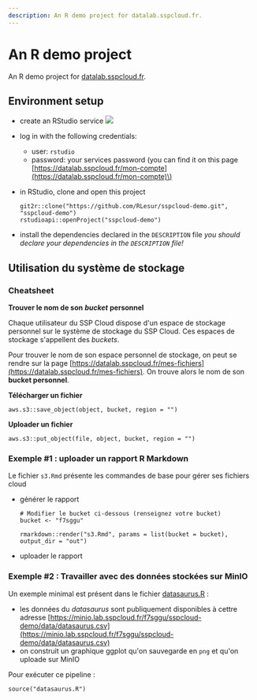 ```yaml
---
description: An R demo project for datalab.sspcloud.fr.
---
```


# An R demo project

An R demo project for [datalab.sspcloud.fr](https://datalab.sspcloud.fr/).

## Environment setup

* create an RStudio service [![](https://camo.githubusercontent.com/a6aab12af08bd4aaa6cba643681ab06877f0b1a6120f48b6d880af6d0b5bc1d4/68747470733a2f2f696d672e736869656c64732e696f2f62616467652f535350436c6f75642d5253747564696f2d253233373661626464)](https://datalab.sspcloud.fr/my-lab/catalogue/inseefrlab-helm-charts-datascience/rstudio/deploiement)
* log in with the following credentials:
  * user: `rstudio`
  * password: your services password \(you can find it on this page [https://datalab.sspcloud.fr/mon-compte](https://datalab.sspcloud.fr/mon-compte)\)
* in RStudio, clone and open this project

  ```text
  git2r::clone("https://github.com/RLesur/sspcloud-demo.git", "sspcloud-demo")
  rstudioapi::openProject("sspcloud-demo")
  ```

* install the dependencies declared in the `DESCRIPTION` file  _you should declare your dependencies in the `DESCRIPTION` file!_

## Utilisation du système de stockage

### Cheatsheet

**Trouver le nom de son** _**bucket**_ **personnel**

Chaque utilisateur du SSP Cloud dispose d'un espace de stockage personnel sur le système de stockage du SSP Cloud. Ces espaces de stockage s'appellent des _buckets_.

Pour trouver le nom de son espace personnel de stockage, on peut se rendre sur la page [https://datalab.sspcloud.fr/mes-fichiers](https://datalab.sspcloud.fr/mes-fichiers). On trouve alors le nom de son **bucket personnel**.

**Télécharger un fichier**

```text
aws.s3::save_object(object, bucket, region = "")
```

**Uploader un fichier**

```text
aws.s3::put_object(file, object, bucket, region = "")
```

### Exemple \#1 : uploader un rapport R Markdown

Le fichier `s3.Rmd` présente les commandes de base pour gérer ses fichiers cloud

* générer le rapport

  ```text
  # Modifier le bucket ci-dessous (renseignez votre bucket)
  bucket <- "f7sggu"

  rmarkdown::render("s3.Rmd", params = list(bucket = bucket), output_dir = "out")
  ```

* uploader le rapport

### Exemple \#2 : Travailler avec des données stockées sur MinIO

Un exemple minimal est présent dans le fichier [datasaurus.R](https://github.com/RLesur/sspcloud-demo/blob/main/datasaurus.R) :

* les données du _datasaurus_ sont publiquement disponibles à cettre adresse [https://minio.lab.sspcloud.fr/f7sggu/sspcloud-demo/data/datasaurus.csv](https://minio.lab.sspcloud.fr/f7sggu/sspcloud-demo/data/datasaurus.csv)
* on construit un graphique ggplot qu'on sauvegarde en `png` et qu'on uploade sur MinIO

Pour exécuter ce pipeline :

```text
source("datasaurus.R")
```
